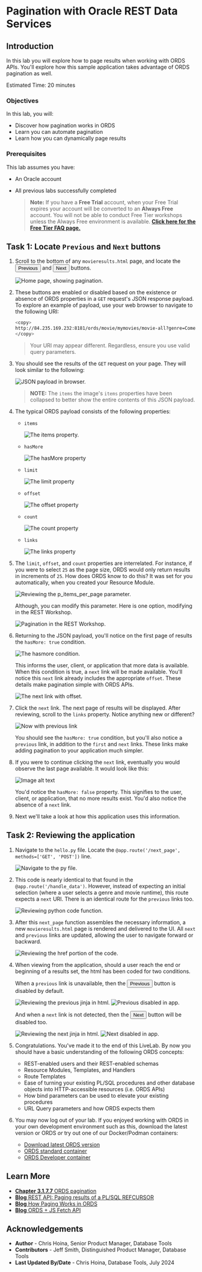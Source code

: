 # Pagination with Oracle REST Data Services

## Introduction

In this lab you will explore how to page results when working with ORDS APIs. You'll explore how this sample application takes advantage of ORDS pagination as well.

Estimated Time: 20 minutes

### Objectives

In this lab, you will:

* Discover how pagination works in ORDS
* Learn you can automate pagination
* Learn how you can dynamically page results

### Prerequisites

This lab assumes you have:

* An Oracle account
* All previous labs successfully completed

  > **Note:** If you have a **Free Trial** account, when your Free Trial expires your account will be converted to an **Always Free** account. You will not be able to conduct Free Tier workshops unless the Always Free environment is available. **[Click here for the Free Tier FAQ page.](https://www.oracle.com/cloud/free/faq.html)**

## Task 1: Locate `Previous` and `Next` buttons

1. Scroll to the bottom of any `movieresults.html` page, and locate the <button style="pointer-events: none;">Previous</button> and <button style="pointer-events: none;">Next</button> buttons.

    ![Home page, showing pagination.](images/workshop-presentation-one.png " ")

2. These buttons are enabled or disabled based on the existence or absence of ORDS properties in a `GET` request's JSON response payload. To explore an example of payload, use your web browser to navigate to the following URI:

   ```sh
   <copy>
   http://84.235.169.232:8181/ords/movie/mymovies/movie-all?genre=Comedy&runtime=210
   </copy>
   ```

   > Your URI may appear different. Regardless, ensure you use valid query parameters.

3. You should see the results of the `GET` request on your page. They will look similar to the following:

    ![JSON payload in browser.](images/workshop-presentation-two.png " ")

    > **NOTE:** The `items` the image's `items` properties have been collapsed to better show the entire contents of this JSON payload.

4. The typical ORDS payload consists of the following properties:

   * `items`

     ![The items property.](images/workshop-presentation-three.png " ")

   * `hasMore`

     ![The hasMore property](images/workshop-presentation-four.png " ")
  
   * `limit`

     ![The limit property](images/workshop-presentation-five.png " ")

   * `offset`

     ![The offset property](images/workshop-presentation-six.png " ")

   * `count`

     ![The count property](images/workshop-presentation-seven.png " ")

   * `links`

     ![The links property](images/workshop-presentation-eight.png " ")

5. The `limit`, `offset`, and `count` properties are interrelated. For instance, if you were to select `25` as the page size, ORDS would only return results in increments of `25`. How does ORDS know to do this? It was set for you automatically, when you created your Resource Module.

   ![Reviewing the p_items_per_page parameter.](images/workshop-presentation-nine.png " ")

   Although, you can modify this parameter. Here is one option, modifying in the REST Workshop.

    ![Pagination in the REST Workshop.](images/workshop-presentation-ten.png " ")

6. Returning to the JSON payload, you'll notice on the first page of results the `hasMore: true` condition.

   ![The hasmore condition.](images/workshop-presentation-eleven.png " ")

   This informs the user, client, or application that more data is available. When this condition is true, a `next` link will be made available. You'll notice this `next` link already includes the appropriate `offset`. These details make pagination simple with ORDS APIs.

    ![The next link with offset.](images/workshop-presentation-twelve.png " ")

7. Click the `next` link. The next page of results will be displayed. After reviewing, scroll to the `links` property. Notice anything new or different?

    ![Now with previous link](images/workshop-presentation-thirteen.png " ")

   You should see the `hasMore: true` condition, but you'll also notice a `previous` link, in addition to the `first` and `next` links. These links make adding pagination to your application much simpler.

8. If you were to continue clicking the `next` link, eventually you would observe the last page available. It would look like this:

    ![Image alt text](images/workshop-presentation-fourteen.png  " ")

   You'd notice the `hasMore: false` property. This signifies to the user, client, or application, that no more results exist. You'd also notice the absence of a `next` link.

9. Next we'll take a look at how this application uses this information.

## Task 2: Reviewing the application

1. Navigate to the `hello.py` file. Locate the `@app.route('/next_page', methods=['GET', 'POST'])` line.

    ![Navigate to the py file.](images/workshop-presentation-fifteen.png " ")

2. This code is nearly identical to that found in the `@app.route('/handle_data')`. However, instead of expecting an initial selection (where a user selects a genre and movie runtime), this route expects a `next` URI. There is an identical route for the `previous` links too.

   ![Reviewing python code function.](images/workshop-presentation-sixteen.png " ")

3. After this `next_page` function assembles the necessary information, a new `movieresults.html` page is rendered and delivered to  the UI. All `next` and `previous` links are updated, allowing the user to navigate forward or backward.

    ![Reviewing the href portion of the code.](images/workshop-presentation-seventeen.png " ")

4. When viewing from the application, should a user reach the end or beginning of a results set, the html has been coded for two conditions.

   When a `previous` link is unavailable, then the <button style="pointer-events: none;">Previous</button> button is disabled by default.

   ![Reviewing the previous jinja in html.](images/workshop-presentation-eighteen.png " ")
   ![Previous disabled in app.](images/workshop-presentation-nineteen.png " ")

   And when a `next` link is not detected, then the <button style="pointer-events: none;">Next</button> button will be disabled too.

   ![Reviewing the next jinja in html.](images/workshop-presentation-twenty.png " ")
   ![Next disabled in app.](images/workshop-presentation-twentyone.png " ")

5. Congratulations. You've made it to the end of this LiveLab. By now you should have a basic understanding of the following ORDS concepts:

   * REST-enabled users and their REST-enabled schemas
   * Resource Modules, Templates, and Handlers
   * Route Templates
   * Ease of turning your existing PL/SQL procedures and other database objects into HTTP-accessible resources (i.e. ORDS APIs)
   * How bind parameters can be used to elevate your existing procedures
   * URL Query parameters and how ORDS expects them

6. You may now log out of your lab. If you enjoyed working with ORDS in your own development environment such as this, download the latest version or ORDS *or* try out one of our Docker/Podman containers:

   * [Download latest ORDS version](https://www.oracle.com/database/sqldeveloper/technologies/db-actions/download/)
   * [ORDS standard container](https://container-registry.oracle.com/ords/ocr/ba/database/ords)
   * [ORDS Developer container](https://container-registry.oracle.com/ords/ocr/ba/database/ords-developer)

## Learn More

* [**Chapter 3.1.7.7** ORDS pagination](https://docs.oracle.com/en/database/oracle/oracle-rest-data-services/24.2/orddg/implicit-parameters.html#GUID-A7CE99EF-38E7-4FAB-A7C0-F8901B36B813)
* [**Blog** REST API: Paging results of a PL/SQL REFCURSOR](https://www.thatjeffsmith.com/archive/2023/11/rest-api-paging-results-of-a-pl-sql-refcursor/)
* [**Blog** How Paging Works in ORDS](https://www.thatjeffsmith.com/archive/2019/12/how-paging-works-in-ords/)
* [**Blog** ORDS + JS Fetch API](https://followthecoffee.com/ords-api-sql-from-json-view/)

## Acknowledgements

* **Author** - Chris Hoina, Senior Product Manager, Database Tools
* **Contributors** - Jeff Smith, Distinguished Product Manager, Database Tools
* **Last Updated By/Date** - Chris Hoina, Database Tools, July 2024
